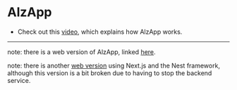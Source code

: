 # AlzApp
* Check out this [video](https://youtu.be/sKmR_mYf4ak), which explains how AlzApp works.
---
note: there is a web version of AlzApp, linked [here](https://alzappweb.000webhostapp.com/).

note: there is another [web version](https://alzapp-frontend.vercel.app/) using Next.js and the Nest framework, although this version is a bit broken due to having to stop the backend service.
